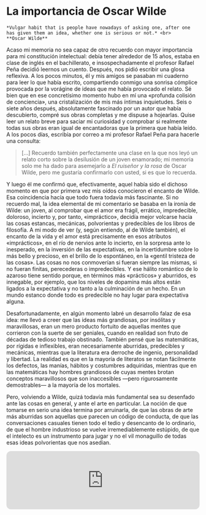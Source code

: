 # La importancia de Oscar Wilde

```{margin}
*Vulgar habit that is people have nowadays of asking one, after one has given them an idea, whether one is serious or not.* <br>
**Oscar Wilde**
```

Acaso mi memoria no sea capaz de otro recuerdo con mayor importancia para mi constitución intelectual: debía tener alrededor de 15 años, estaba en clase de inglés en el bachillerato, e insospechadamente el profesor Rafael Peña decidió leernos un cuento. Después, nos pidió escribir una glosa reflexiva. A los pocos minutos, él y mis amigos se pasaban mi cuaderno para leer lo que había escrito, compartiendo conmigo una sonrisa cómplice provocada por la vorágine de ideas que me había provocado el relato. Sé bien que en ese concretísimo momento hubo en mí una «profunda colisión de conciencia», una cristalización de mis más íntimas inquietudes. Seis o siete años después, absolutamente fascinado por un autor que había descubierto, compré sus obras completas y me dispuse a hojearlas. Quise leer un relato breve para saciar mi curiosidad y comprobar si realmente todas sus obras eran igual de encantadoras que la primera que había leído. A los pocos días, escribía por correo a mi profesor Rafael Peña para hacerle una consulta:

> [...] Recuerdo también perfectamente una clase en la que nos leyó un relato corto sobre la desilusión de un joven enamorado; mi memoria solo me ha dado para asemejarlo a *El ruiseñor y la rosa* de Oscar Wilde, pero me gustaría confirmarlo con usted, si es que lo recuerda.

Y luego él me confirmó que, efectivamente, aquel había sido el dichoso momento en que por primera vez mis oídos conocieron el encanto de Wilde. Esa coincidencia hacía que todo fuera todavía más fascinante. Si no recuerdo mal, la idea elemental de mi comentario se basaba en la ironía de Wilde: un joven, al comprobar que el amor era frágil, errático, impredecible, doloroso, incierto y, por tanto, «impráctico», decidía mejor volcarse hacia las cosas estancas, mecánicas, polvorientas y predecibles de los libros de filosofía. A mi modo de ver (y, según entiendo, al de Wilde también), el encanto de la vida y el amor está precisamente en esos atributos «imprácticos», en el río de nervios ante lo incierto, en la sorpresa ante lo inesperado, en la inversión de las expectativas, en la incertidumbre sobre lo más bello y precioso, en el brillo de lo espontáneo, en la «gentil tristeza de las cosas». Las cosas no nos conmoverían si fueran siempre las mismas, si no fueran finitas, perecederas o impredecibles. Y ese hálito romántico de lo azaroso tiene sentido porque, en términos más «prácticos» y aburridos, es innegable, por ejemplo, que los niveles de dopamina más altos están ligados a la expectativa y no tanto a la culminación de un hecho. En un mundo estanco donde todo es predecible no hay lugar para expectativa alguna.

Desafortunadamente, en algún momento labré un desarrollo falaz de esa idea: me llevó a creer que las ideas más grandiosas, por insólitas y maravillosas, eran un mero producto fortuito de aquellas mentes que corrieron con la suerte de ser geniales, cuando en realidad son fruto de décadas de tedioso trabajo obstinado. También pensé que las matemáticas, por rígidas e inflexibles, eran necesariamente aburridas, predecibles y mecánicas, mientras que la literatura era derroche de ingenio, personalidad y libertad. La realidad es que en la mayoría de literatos se notan fácilmente los defectos, las manías, hábitos y costumbres adquiridas, mientras que en las matemáticas hay hombres grandiosos de cuyas mentes brotan conceptos maravillosos que son inaccesibles —pero rigurosamente demostrables— a la mayoría de los mortales.

Pero, volviendo a Wilde, quizá todavía más fundamental sea su desenfado ante las cosas en general, y ante el arte en particular. La noción de que tomarse en serio una idea termina por arruinarla, de que las obras de arte más aburridas son aquellas que parecen un código de conducta, de que las conversaciones casuales tienen todo el tedio y desencanto de lo ordinario, de que el hombre industrioso se vuelve irremediablemente estúpido, de que el intelecto es un instrumento para jugar y no el vil monaguillo de todas esas ideas polvorientas que nos asedian.


<iframe style="border-radius:12px" src="https://open.spotify.com/embed/track/3yEjQcJy7CSlLdkzAuWln1?utm_source=generator&theme=0" width="100%" height="152" frameBorder="0" allowfullscreen="" allow="autoplay; clipboard-write; encrypted-media; fullscreen; picture-in-picture" loading="lazy"></iframe>